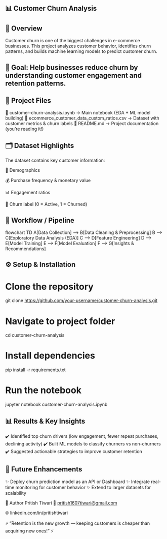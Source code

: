 ## 📊 Customer Churn Analysis

## 📌 Overview

Customer churn is one of the biggest challenges in e-commerce businesses.
This project analyzes customer behavior, identifies churn patterns, and builds machine learning models to predict customer churn.

## 🔑 Goal: Help businesses reduce churn by understanding customer engagement and retention patterns.

## 📂 Project Files

📁 customer-churn-analysis.ipynb → Main notebook (EDA + ML model building)
📁 ecommerce_customer_data_custom_ratios.csv → Dataset with customer metrics & churn labels
📁 README.md → Project documentation (you’re reading it!)

## 🗂 Dataset Highlights

The dataset contains key customer information:

👤 Demographics

💰 Purchase frequency & monetary value

📊 Engagement ratios

🔄 Churn label (0 = Active, 1 = Churned)

## 🚀 Workflow / Pipeline
flowchart TD
A[Data Collection] --> B[Data Cleaning & Preprocessing]
B --> C[Exploratory Data Analysis (EDA)]
C --> D[Feature Engineering]
D --> E[Model Training]
E --> F[Model Evaluation]
F --> G[Insights & Recommendations]

## ⚙️ Setup & Installation

# Clone the repository

git clone https://github.com/your-username/customer-churn-analysis.git

# Navigate to project folder

cd customer-churn-analysis

# Install dependencies

pip install -r requirements.txt

# Run the notebook

jupyter notebook customer-churn-analysis.ipynb

## 📊 Results & Key Insights

✔️ Identified top churn drivers (low engagement, fewer repeat purchases, declining activity)
✔️ Built ML models to classify churners vs non-churners
✔️ Suggested actionable strategies to improve customer retention

## 🔮 Future Enhancements

✨ Deploy churn prediction model as an API or Dashboard
✨ Integrate real-time monitoring for customer behavior
✨ Extend to larger datasets for scalability

👤 Author
Pritish Tiwari
📧 pritish1607tiwari@gmail.com

🌐 linkedin.com/in/pritishtiwari

⚡ “Retention is the new growth — keeping customers is cheaper than acquiring new ones!” ⚡
